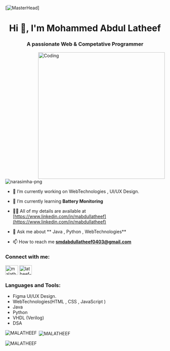 [![MasterHead](https://media.dev.to/dynamic/image/width=800%2Cheight=%2Cfit=scale-down%2Cgravity=auto%2Cformat=auto/https%3A%2F%2Fdev-to-uploads.s3.amazonaws.com%2Fuploads%2Farticles%2F8poooh7vsctzgstw6ent.gif)]
<h1 align="center">Hi 👋, I'm Mohammed Abdul Latheef</h1>
<h3 align="center">A passionate Web & Competative Programmer</h3>

<img align="right" alt="Coding" width="400" src="https://user-images.githubusercontent.com/74038190/216120981-b9507c36-0e04-4469-8e27-c99271b45ba5.png">

<p align="left"> <img src="https://komarev.com/ghpvc/?username=narasimha-png&label=Profile%20views&color=0e75b6&style=flat" alt="narasimha-png" /> </p>

- 🔭 I’m currently working on WebTechnologies , UI/UX Design.

- 🌱 I’m currently learning **Battery Monitoring**

- 👨‍💻 All of my details are available at [https://www.linkedin.com/in/mabdullatheef](https://www.linkedin.com/in/mabdullatheef)

- 💬 Ask me about ** Java , Python , WebTechnologies**

- 📫 How to reach me **smdabdullatheef0403@gmail.com**

<h3 align="left">Connect with me:</h3>
<p align="left">
<a href="https://www.linkedin.com/in/mabdullatheef" target="blank"><img align="center" src="https://raw.githubusercontent.com/rahuldkjain/github-profile-readme-generator/master/src/images/icons/Social/linked-in-alt.svg" alt="malatheef" height="30" width="40" /></a>
<a href="https://leetcode.com/u/malatheef_443/" target="blank"><img align="center" src="https://raw.githubusercontent.com/rahuldkjain/github-profile-readme-generator/master/src/images/icons/Social/leet-code.svg" alt="latheef-png" height="30" width="40" /></a>
</p>

<h3 align="left">Languages and Tools:</h3>
<ul>
  <li>
    Figma UI/UX Design.
  </li>
  <li>WebTechnologies(HTML , CSS , JavaScript ) </li>
  <li>Java</li>
  <li>Python</li>
  <li>VHDL (Verilog)</li>
  <li>DSA</li>

</ul>

<p><img align="left" src="https://github-readme-stats.vercel.app/api/top-langs?username=MALATHEEF&show_icons=true&locale=en&layout=compact" alt="MALATHEEF" /></p>

<p>&nbsp;<img align="center" src="https://github-readme-stats.vercel.app/api?username=MALATHEEF&show_icons=true&locale=en" alt="MALATHEEF" /></p>

<p><img align="center" src="https://github-readme-streak-stats.herokuapp.com/?user=MALATHEEF&" alt="MALATHEEF" /></p>

